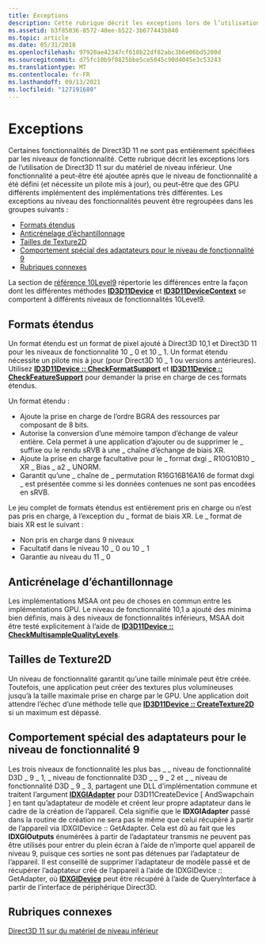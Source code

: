 ```yaml
---
title: Exceptions
description: Cette rubrique décrit les exceptions lors de l’utilisation de Direct3D 11 sur du matériel de niveau inférieur.
ms.assetid: b3f85036-8572-40ee-b522-3b677443b840
ms.topic: article
ms.date: 05/31/2018
ms.openlocfilehash: 97920ae42347cf618b22df82abc3b6e06bd5200d
ms.sourcegitcommit: d75fc10b9f0825bbe5ce5045c90d4045e3c53243
ms.translationtype: MT
ms.contentlocale: fr-FR
ms.lasthandoff: 09/13/2021
ms.locfileid: "127191680"
---
```

# <a name="exceptions"></a>Exceptions

Certaines fonctionnalités de Direct3D 11 ne sont pas entièrement spécifiées par les niveaux de fonctionnalité. Cette rubrique décrit les exceptions lors de l’utilisation de Direct3D 11 sur du matériel de niveau inférieur. Une fonctionnalité a peut-être été ajoutée après que le niveau de fonctionnalité a été défini (et nécessite un pilote mis à jour), ou peut-être que des GPU différents implémentent des implémentations très différentes. Les exceptions au niveau des fonctionnalités peuvent être regroupées dans les groupes suivants :

-   [Formats étendus](#extended-formats)
-   [Anticrénelage d’échantillonnage](#multisample-anti-aliasing)
-   [Tailles de Texture2D](#texture2d-sizes)
-   [Comportement spécial des adaptateurs pour le niveau de fonctionnalité 9](#special-behavior-of-adapters-for-feature-level-9)
-   [Rubriques connexes](#related-topics)

La section de [référence 10Level9](d3d11-graphics-reference-10level9.md) répertorie les différences entre la façon dont les différentes méthodes [**ID3D11Device**](/windows/desktop/api/D3D11/nn-d3d11-id3d11device) et [**ID3D11DeviceContext**](/windows/desktop/api/D3D11/nn-d3d11-id3d11devicecontext) se comportent à différents niveaux de fonctionnalités 10Level9.

## <a name="extended-formats"></a>Formats étendus

Un format étendu est un format de pixel ajouté à Direct3D 10,1 et Direct3D 11 pour les niveaux de fonctionnalité 10 \_ 0 et 10 \_ 1. Un format étendu nécessite un pilote mis à jour (pour Direct3D 10 \_ 1 ou versions antérieures). Utilisez [**ID3D11Device :: CheckFormatSupport**](/windows/desktop/api/D3D11/nf-d3d11-id3d11device-checkformatsupport) et [**ID3D11Device :: CheckFeatureSupport**](/windows/desktop/api/D3D11/nf-d3d11-id3d11device-checkfeaturesupport) pour demander la prise en charge de ces formats étendus.

Un format étendu :

-   Ajoute la prise en charge de l’ordre BGRA des ressources par composant de 8 bits.
-   Autorise la conversion d’une mémoire tampon d’échange de valeur entière. Cela permet à une application d’ajouter ou de supprimer le \_ suffixe ou le rendu sRVB à une \_ chaîne d’échange de biais XR.
-   Ajoute la prise en charge facultative pour le \_ format dxgi \_ R10G10B10 \_ XR \_ Bias \_ a2 \_ UNORM.
-   Garantit qu’une \_ chaîne de \_ permutation R16G16B16A16 de format dxgi \_ est présentée comme si les données contenues ne sont pas encodées en sRVB.

Le jeu complet de formats étendus est entièrement pris en charge ou n’est pas pris en charge, à l’exception du \_ format de biais XR. Le \_ format de biais XR est le suivant :

-   Non pris en charge dans 9 niveaux
-   Facultatif dans le niveau 10 \_ 0 ou 10 \_ 1
-   Garantie au niveau du 11 \_ 0

## <a name="multisample-anti-aliasing"></a>Anticrénelage d’échantillonnage

Les implémentations MSAA ont peu de choses en commun entre les implémentations GPU. Le niveau de fonctionnalité 10,1 a ajouté des minima bien définis, mais à des niveaux de fonctionnalités inférieurs, MSAA doit être testé explicitement à l’aide de [**ID3D11Device :: CheckMultisampleQualityLevels**](/windows/desktop/api/D3D11/nf-d3d11-id3d11device-checkmultisamplequalitylevels).

## <a name="texture2d-sizes"></a>Tailles de Texture2D

Un niveau de fonctionnalité garantit qu’une taille minimale peut être créée. Toutefois, une application peut créer des textures plus volumineuses jusqu’à la taille maximale prise en charge par le GPU. Une application doit attendre l’échec d’une méthode telle que [**ID3D11Device :: CreateTexture2D**](/windows/desktop/api/D3D11/nf-d3d11-id3d11device-createtexture2d) si un maximum est dépassé.

## <a name="special-behavior-of-adapters-for-feature-level-9"></a>Comportement spécial des adaptateurs pour le niveau de fonctionnalité 9

Les trois niveaux de fonctionnalité les plus bas \_ \_ niveau de fonctionnalité D3D \_ 9 \_ 1, \_ niveau de fonctionnalité D3D \_ \_ 9 \_ 2 et \_ \_ niveau de fonctionnalité D3D \_ 9 \_ 3, partagent une DLL d’implémentation commune et traitent l’argument [**IDXGIAdapter**](/windows/desktop/api/dxgi/nn-dxgi-idxgiadapter) pour D3D11CreateDevice \[ AndSwapchain \] en tant qu’adaptateur de modèle et créent leur propre adaptateur dans le cadre de la création de l’appareil. Cela signifie que le **IDXGIAdapter** passé dans la routine de création ne sera pas le même que celui récupéré à partir de l’appareil via IDXGIDevice :: GetAdapter. Cela est dû au fait que les **IDXGIOutputs** énumérées à partir de l’adaptateur transmis ne peuvent pas être utilisés pour entrer du plein écran à l’aide de n’importe quel appareil de niveau 9, puisque ces sorties ne sont pas détenues par l’adaptateur de l’appareil. Il est conseillé de supprimer l’adaptateur de modèle passé et de récupérer l’adaptateur créé de l’appareil à l’aide de IDXGIDevice :: GetAdapter, où [**IDXGIDevice**](/windows/desktop/api/dxgi/nn-dxgi-idxgidevice) peut être récupéré à l’aide de QueryInterface à partir de l’interface de périphérique Direct3D.

## <a name="related-topics"></a>Rubriques connexes

<dl> <dt>

[Direct3D 11 sur du matériel de niveau inférieur](overviews-direct3d-11-devices-downlevel.md)
</dt> </dl>

 

 